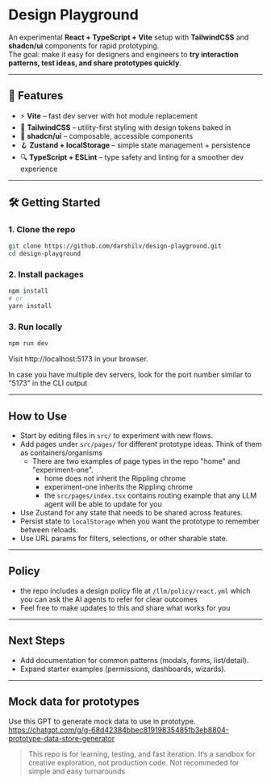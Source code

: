 # Design Playground

An experimental **React + TypeScript + Vite** setup with **TailwindCSS** and **shadcn/ui** components for rapid prototyping.  
The goal: make it easy for designers and engineers to **try interaction patterns, test ideas, and share prototypes quickly**.

---

## 🚀 Features

- ⚡ **Vite** – fast dev server with hot module replacement
- 🎨 **TailwindCSS** – utility-first styling with design tokens baked in
- 🧩 **shadcn/ui** – composable, accessible components
- 🪝 **Zustand + localStorage** – simple state management + persistence
- 🔍 **TypeScript + ESLint** – type safety and linting for a smoother dev experience

---

## 🛠 Getting Started

### 1. Clone the repo

```bash
git clone https://github.com/darshilv/design-playground.git
cd design-playground
```

### 2. Install packages

```bash
npm install
# or
yarn install
```

### 3. Run locally

```bash
npm run dev
```

Visit http://localhost:5173 in your browser.

In case you have multiple dev servers, look for the port number similar to "5173" in the CLI output

---

## How to Use

- Start by editing files in `src/` to experiment with new flows.
- Add pages under `src/pages/` for different prototype ideas. Think of them as containers/organisms
  - There are two examples of page types in the repo "home" and "experiment-one".
    - home does not inherit the Rippling chrome
    - experiment-one inherits the Rippling chrome
    - the `src/pages/index.tsx` contains routing example that any LLM agent will be able to update for you
- Use Zustand for any state that needs to be shared across features.
- Persist state to `localStorage` when you want the prototype to remember between reloads.
- Use URL params for filters, selections, or other sharable state.

---

## Policy

- the repo includes a design policy file at `/llm/policy/react.yml` which you can ask the AI agents to refer for clear outcomes
- Feel free to make updates to this and share what works for you

---

## Next Steps

- Add documentation for common patterns (modals, forms, list/detail).
- Expand starter examples (permissions, dashboards, wizards).

---

## Mock data for prototypes
Use this GPT to generate mock data to use in prototype.
https://chatgpt.com/g/g-68d42384bbec81919835485fb3eb8804-prototype-data-store-generator

> This repo is for learning, testing, and fast iteration. It’s a sandbox for creative exploration, not production code.
> Not recommeded for simple and easy turnarounds
